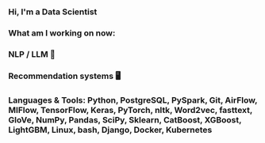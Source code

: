 ### Hi, I'm a Data Scientist

### What am I working on now:

### NLP / LLM 📝

### Recommendation systems 🖥️

### Languages & Tools: Python, PostgreSQL, PySpark, Git, AirFlow, MlFlow, TensorFlow, Keras, PyTorch, nltk, Word2vec, fasttext, GloVe, NumPy, Pandas, SciPy, Sklearn, CatBoost, XGBoost, LightGBM, Linux, bash, Django, Docker, Kubernetes
